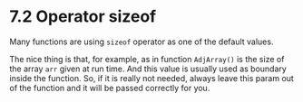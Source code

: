 # 7.2 Operator sizeof 

Many functions are using `sizeof` operator as one of the default values. 

The nice thing is that, for example, as in function `AdjArray()` is the size of the array `arr` given at run time. And this value is usually used as boundary inside the function. So, if it is really not needed, always leave this param out of the function and it will be passed correctly for you.

